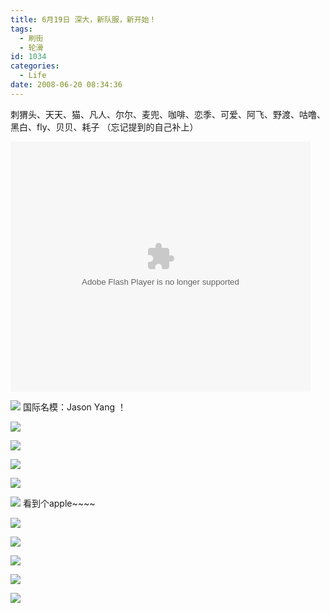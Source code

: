 ```yaml
---
title: 6月19日 深大，新队服，新开始！
tags:
  - 刷街
  - 轮滑
id: 1034
categories:
  - Life
date: 2008-06-20 08:34:36
---
```


刺猬头、天天、猫、凡人、尔尔、麦兜、咖啡、恋季、可爱、阿飞、野渡、咕噜、黑白、fly、贝贝、耗子  （忘记提到的自己补上） 

<object classid="clsid:D27CDB6E-AE6D-11cf-96B8-444553540000" codebase="http://download.macromedia.com/pub/shockwave/cabs/flash/swflash.cab#version=6,0,29,0" width="480" height="400"><param name="movie" value="http://player.youku.com/player.php/sid/XMzIwMTMzNjQ=/v.swf"><param name="quality" value="high"><param name="play" value="true"><embed src="http://player.youku.com/player.php/sid/XMzIwMTMzNjQ=/v.swf" quality="high" pluginspage="http://www.macromedia.com/go/getflashplayer" type="application/x-shockwave-flash" width="480" height="400" play="true"></embed></object> 

![](/images/2008/06/20_20_083436_10157.jpg) 
国际名模：Jason Yang ！ 

![](/images/2008/06/20_20_083436_0_10158.jpg) 

![](/images/2008/06/20_20_083436_1_10159.jpg) 

![](/images/2008/06/20_20_083436_2_10160.jpg) 

![](/images/2008/06/20_20_083436_3_10161.jpg) 

![](/images/2008/06/20_20_083436_4_10162.jpg) 
看到个apple~~~~ 

![](/images/2008/06/20_20_083436_5_10163.jpg) 

![](/images/2008/06/20_20_083436_6_10164.jpg) 

![](/images/2008/06/20_20_083436_7_10165.jpg) 

![](/images/2008/06/20_20_083436_8_10166.jpg) 

![](/images/2008/06/20_20_083436_9_10167.jpg)